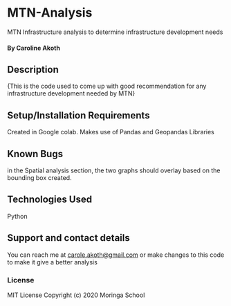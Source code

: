 # MTN-Analysis
MTN Infrastructure analysis to determine infrastructure development needs
#### By **Caroline Akoth**
## Description
{This is the code used to come up with  good recommendation for any infrastructure development needed by MTN}
## Setup/Installation Requirements
Created in Google colab. 
Makes use of Pandas and Geopandas Libraries
## Known Bugs
in the Spatial analysis section, the two graphs should overlay based on the bounding box created. 
## Technologies Used
Python
## Support and contact details
You can reach me at carole.akoth@gmail.com or make changes to this code to make it give a better analysis
### License
MIT License
Copyright (c) 2020 Moringa School
